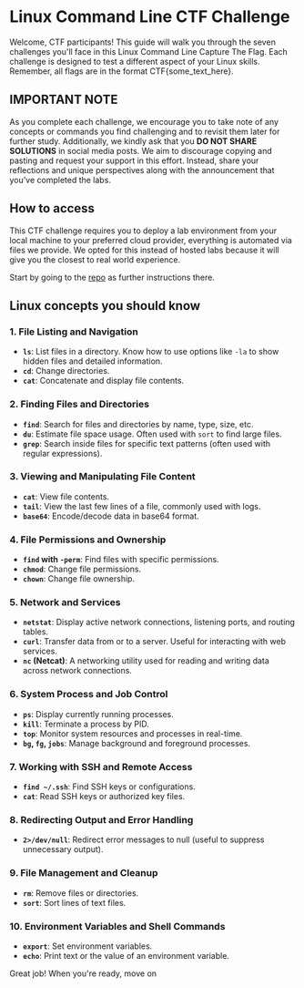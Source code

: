 # Linux Command Line CTF Challenge

Welcome, CTF participants! This guide will walk you through the seven challenges you'll face in this Linux Command Line Capture The Flag. Each challenge is designed to test a different aspect of your Linux skills. Remember, all flags are in the format CTF{some_text_here}.

## IMPORTANT NOTE

As you complete each challenge, we encourage you to take note of any concepts or commands you find challenging and to revisit them later for further study. Additionally, we kindly ask that you **DO NOT SHARE SOLUTIONS** in social media posts. We aim to discourage copying and pasting and request your support in this effort. Instead, share your reflections and unique perspectives along with the announcement that you’ve completed the labs.


## How to access

This CTF challenge requires you to deploy a lab environment from your local machine to your preferred cloud provider, everything is automated via files we provide. We opted for this instead of hosted labs because it will give you the closest to real world experience. 

Start by going to the [repo](https://github.com/learntocloud/ltc-linux-challenge) as further instructions there.

## Linux concepts you should know

### 1\. **File Listing and Navigation**

-   **`ls`**: List files in a directory. Know how to use options like `-la` to show hidden files and detailed information.
-   **`cd`**: Change directories.
-   **`cat`**: Concatenate and display file contents.

### 2\. **Finding Files and Directories**

-   **`find`**: Search for files and directories by name, type, size, etc.
-   **`du`**: Estimate file space usage. Often used with `sort` to find large files.
-   **`grep`**: Search inside files for specific text patterns (often used with regular expressions).

### 3\. **Viewing and Manipulating File Content**

-   **`cat`**: View file contents.
-   **`tail`**: View the last few lines of a file, commonly used with logs.
-   **`base64`**: Encode/decode data in base64 format.

### 4\. **File Permissions and Ownership**

-   **`find` with `-perm`**: Find files with specific permissions.
-   **`chmod`**: Change file permissions.
-   **`chown`**: Change file ownership.

### 5\. **Network and Services**

-   **`netstat`**: Display active network connections, listening ports, and routing tables.
-   **`curl`**: Transfer data from or to a server. Useful for interacting with web services.
-   **`nc` (Netcat)**: A networking utility used for reading and writing data across network connections.

### 6\. **System Process and Job Control**

-   **`ps`**: Display currently running processes.
-   **`kill`**: Terminate a process by PID.
-   **`top`**: Monitor system resources and processes in real-time.
-   **`bg`, `fg`, `jobs`**: Manage background and foreground processes.

### 7\. **Working with SSH and Remote Access**

-   **`find ~/.ssh`**: Find SSH keys or configurations.
-   **`cat`**: Read SSH keys or authorized key files.

### 8\. **Redirecting Output and Error Handling**

-   **`2>/dev/null`**: Redirect error messages to null (useful to suppress unnecessary output).

### 9\. **File Management and Cleanup**

-   **`rm`**: Remove files or directories.
-   **`sort`**: Sort lines of text files.

### 10\. **Environment Variables and Shell Commands**

-   **`export`**: Set environment variables.
-   **`echo`**: Print text or the value of an environment variable.

Great job! When you're ready, move on